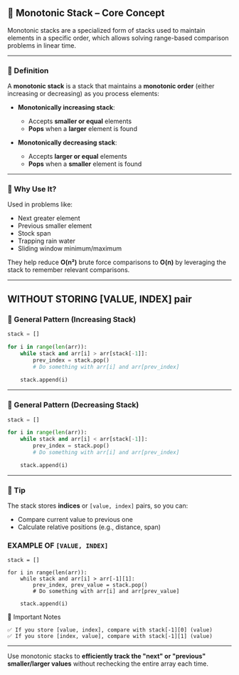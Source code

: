 
## 🧠 Monotonic Stack – Core Concept

Monotonic stacks are a specialized form of stacks used to maintain elements in a specific order, which allows solving range-based comparison problems in linear time.

---

### 🧱 Definition

A **monotonic stack** is a stack that maintains a **monotonic order** (either increasing or decreasing) as you process elements:

* **Monotonically increasing stack**:

  * Accepts **smaller or equal** elements
  * **Pops** when a **larger** element is found
* **Monotonically decreasing stack**:

  * Accepts **larger or equal** elements
  * **Pops** when a **smaller** element is found

---

### 🎯 Why Use It?

Used in problems like:

* Next greater element
* Previous smaller element
* Stock span
* Trapping rain water
* Sliding window minimum/maximum

They help reduce **O(n²)** brute force comparisons to **O(n)** by leveraging the stack to remember relevant comparisons.

---

## WITHOUT STORING [VALUE, INDEX] pair

### 🔁 General Pattern (Increasing Stack)

```python
stack = []

for i in range(len(arr)):
    while stack and arr[i] > arr[stack[-1]]:
        prev_index = stack.pop()
        # Do something with arr[i] and arr[prev_index]
    
    stack.append(i)
```

---

### 🔁 General Pattern (Decreasing Stack)

```python
stack = []

for i in range(len(arr)):
    while stack and arr[i] < arr[stack[-1]]:
        prev_index = stack.pop()
        # Do something with arr[i] and arr[prev_index]

    stack.append(i)
```

---

### 🧠 Tip

The stack stores **indices** or `[value, index]` pairs, so you can:

* Compare current value to previous one
* Calculate relative positions (e.g., distance, span)

### EXAMPLE OF `[VALUE, INDEX]`
```
stack = []

for i in range(len(arr)):
    while stack and arr[i] > arr[-1][1]:
        prev_index, prev_value = stack.pop()
        # Do something with arr[i] and arr[prev_value]

    stack.append(i)
```
📌 Important Notes

    ✅ If you store [value, index], compare with stack[-1][0] (value)
    ✅ If you store [index, value], compare with stack[-1][1] (value)

---

Use monotonic stacks to **efficiently track the "next" or "previous" smaller/larger values** without rechecking the entire array each time.

